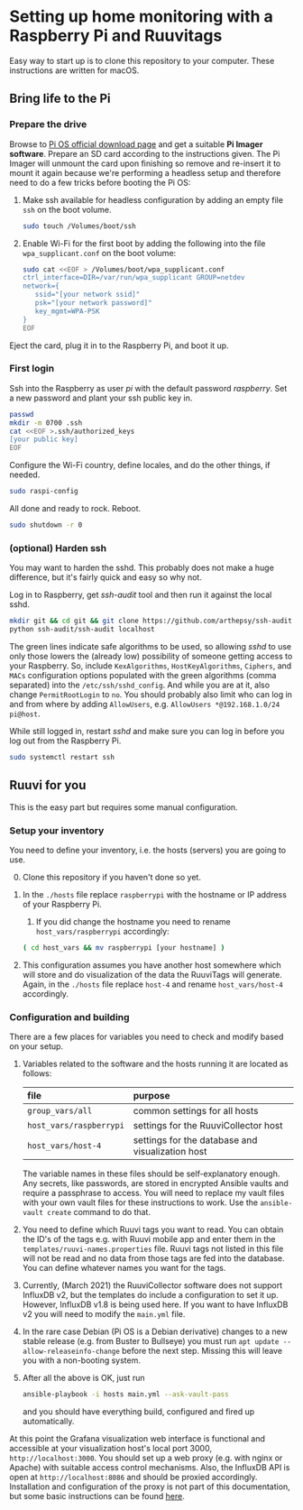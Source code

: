 # Setting up home monitoring with a Raspberry Pi and Ruuvitags

Easy way to start up is to clone this repository to your computer. These instructions are written for macOS.

## Bring life to the Pi

### Prepare the drive

Browse to [Pi OS official download page](https://www.raspberrypi.org/downloads/) and get a suitable **Pi Imager software**. Prepare an SD card according to the instructions given. The Pi Imager will unmount the card upon finishing so remove and re-insert it to mount it again because we're performing a headless setup and therefore need to do a few tricks before booting the Pi OS:

1. Make ssh available for headless configuration by adding an empty file `ssh` on the boot volume.

   ```bash
   sudo touch /Volumes/boot/ssh
   ```

2. Enable Wi-Fi for the first boot by adding the following into the file `wpa_supplicant.conf` on the boot volume:

   ```bash
   sudo cat <<EOF > /Volumes/boot/wpa_supplicant.conf
   ctrl_interface=DIR=/var/run/wpa_supplicant GROUP=netdev
   network={
      ssid="[your network ssid]"
      psk="[your network password]"
      key_mgmt=WPA-PSK
   }
   EOF
   ```

Eject the card, plug it in to the Raspberry Pi, and boot it up.

### First login

Ssh into the Raspberry as user _pi_ with the default password _raspberry_. Set a new password and plant your ssh public key in.

```bash
passwd
mkdir -m 0700 .ssh
cat <<EOF >.ssh/authorized_keys
[your public key]
EOF
```

Configure the Wi-Fi country, define locales, and do the other things, if needed.

```bash
sudo raspi-config
```

All done and ready to rock. Reboot.

```bash
sudo shutdown -r 0
```

### (optional) Harden ssh

You may want to harden the sshd. This probably does not make a huge difference, but it's fairly quick and easy so why not.

Log in to Raspberry, get _ssh-audit_ tool and then run it against the local sshd.

```bash
mkdir git && cd git && git clone https://github.com/arthepsy/ssh-audit.git
python ssh-audit/ssh-audit localhost
```

The green lines indicate safe algorithms to be used, so allowing _sshd_ to use only those lowers the (already low) possibility of someone getting access to your Raspberry. So, include `KexAlgorithms`, `HostKeyAlgorithms`, `Ciphers`, and `MACs` configuration options populated with the green algorithms (comma separated) into the `/etc/ssh/sshd_config`. And while you are at it, also change `PermitRootLogin` to `no`. You should probably also limit who can log in and from where by adding `AllowUsers`, e.g. `AllowUsers *@192.168.1.0/24 pi@host`.

While still logged in, restart _sshd_ and make sure you can log in before you log out from the Raspberry Pi.

```bash
sudo systemctl restart ssh
```

## Ruuvi for you

 This is the easy part but requires some manual configuration.

### Setup your inventory

You need to define your inventory, i.e. the hosts (servers) you are going to use.

0. Clone this repository if you haven't done so yet.

1. In the `./hosts` file replace `raspberrypi` with the hostname or IP address of your Raspberry Pi.

   1. If you did change the hostname you need to rename `host_vars/raspberrypi` accordingly:

   ```bash
   ( cd host_vars && mv raspberrypi [your hostname] )
   ```

2. This configuration assumes you have another host somewhere which will store and do visualization of the data the RuuviTags will generate. Again, in the `./hosts` file replace `host-4` and rename `host_vars/host-4` accordingly.

### Configuration and building

There are a few places for variables you need to check and modify based on your setup.

1. Variables related to the software and the hosts running it are located as follows:

   | file                    | purpose                                          |
   |:----------------------- |:------------------------------------------------ |
   | `group_vars/all`        | common settings for all hosts                    |
   | `host_vars/raspberrypi` | settings for the RuuviCollector host             |
   | `host_vars/host-4`      | settings for the database and visualization host |

   The variable names in these files should be self-explanatory enough. Any secrets, like passwords, are stored in encrypted Ansible vaults and require a passphrase to access. You will need to replace my vault files with your own vault files for these instructions to work. Use the `ansible-vault create` command to do that.

2. You need to define which Ruuvi tags you want to read. You can obtain the ID's of the tags e.g. with Ruuvi mobile app and enter them in the `templates/ruuvi-names.properties` file. Ruuvi tags not listed in this file will not be read and no data from those tags are fed into the database. You can define whatever names you want for the tags.

3. Currently, (March 2021) the RuuviCollector software does not support InfluxDB v2, but the templates do include a configuration to set it up. However, InfluxDB v1.8 is being used here. If you want to have InfluxDB v2 you will need to modify the `main.yml` file.

4. In the rare case Debian (Pi OS is a Debian derivative) changes to a new stable release (e.g. from Buster to Bullseye) you must run `apt update --allow-releaseinfo-change` before the next step. Missing this will leave you with a non-booting system.

5. After all the above is OK, just run

   ```bash
   ansible-playbook -i hosts main.yml --ask-vault-pass
   ```

   and you should have everything build, configured and fired up automatically.

At this point the Grafana visualization web interface is functional and accessible at your visualization host's local port 3000, `http://localhost:3000`. You should set up a web proxy (e.g. with nginx or Apache) with suitable access control mechanisms. Also, the InfluxDB API is open at `http://localhost:8086` and should be proxied accordingly. Installation and configuration of the proxy is not part of this documentation, but some basic instructions can be found [here](proxy.md).
